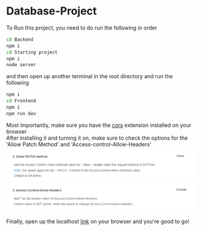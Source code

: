 # Database-Project

To Run this project, you need to do run the following in order

```bash
cd Backend
npm i
cd Starting project
npm i
node server
```

and then open up another terminal in the root directory and run the following

```bash
npm i
cd Frontend
npm i
npm run dev
```

Most importantly, make sure you have the [cors](https://chromewebstore.google.com/detail/allow-cors-access-control/lhobafahddgcelffkeicbaginigeejlf?hl=en) extension installed on your browser <br>
After installing it and turning it on, make sure to check the options for the 'Allow Patch Method' and 'Access-control-Allow-Headers'
![screenshot](Frontend/src/assets/screenshot.png)

Finally, open up the localhost [link](http://localhost:5173/) on your browser and you're good to go!
